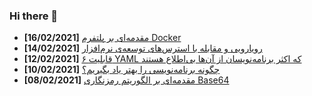 ### Hi there 👋

<!-- posts -->
* **[16/02/2021]** [مقدمه‌ای بر پلتفرم Docker](https://liara.ir/blog/%d9%85%d9%82%d8%af%d9%85%d9%87%e2%80%8c%d8%a7%db%8c-%d8%a8%d8%b1-docker/ "مقدمه‌ای بر پلتفرم Docker")
* **[14/02/2021]** [رویارویی و مقابله با استرس‌های توسعه‌ی نرم‌افزار](https://liara.ir/blog/%d8%b1%d9%88%db%8c%d8%a7%d8%b1%d9%88%db%8c%db%8c-%d9%88-%d9%85%d9%82%d8%a7%d8%a8%d9%84%d9%87-%d8%a8%d8%a7-%d8%a7%d8%b3%d8%aa%d8%b1%d8%b3%e2%80%8c%d9%87%d8%a7%db%8c-%d8%aa%d9%88%d8%b3%d8%b9%d9%87/ "رویارویی و مقابله با استرس‌های توسعه‌ی نرم‌افزار")
* **[12/02/2021]** [۶ قابلیت YAML که اکثر برنامه‌نویسان از آن‌ها بی‌اطلاع هستند](https://liara.ir/blog/%db%b6-%d9%82%d8%a7%d8%a8%d9%84%db%8c%d8%aa-yaml-%da%a9%d9%87-%d8%a7%da%a9%d8%ab%d8%b1-%d8%a8%d8%b1%d9%86%d8%a7%d9%85%d9%87%e2%80%8c%d9%86%d9%88%db%8c%d8%b3%d8%a7%d9%86-%d8%a7%d8%b2-%d8%a2%d9%86/ "۶ قابلیت YAML که اکثر برنامه‌نویسان از آن‌ها بی‌اطلاع هستند")
* **[10/02/2021]** [چگونه برنامه‌نویسی را بهتر یاد بگیریم؟](https://liara.ir/blog/%da%86%da%af%d9%88%d9%86%d9%87-%d8%a8%d8%b1%d9%86%d8%a7%d9%85%d9%87%e2%80%8c%d9%86%d9%88%db%8c%d8%b3%db%8c-%d8%b1%d8%a7-%d8%a8%d9%87%d8%aa%d8%b1-%db%8c%d8%a7%d8%af-%d8%a8%da%af%db%8c%d8%b1%db%8c%d9%85/ "چگونه برنامه‌نویسی را بهتر یاد بگیریم؟")
* **[08/02/2021]** [مقدمه‌ای بر الگوریتم رمزنگاری Base64](https://liara.ir/blog/%d9%85%d9%82%d8%af%d9%85%d9%87%e2%80%8c%d8%a7%db%8c-%d8%a8%d8%b1-%d8%a7%d9%84%da%af%d9%88%d8%b1%db%8c%d8%aa%d9%85-%d8%b1%d9%85%d8%b2%d9%86%da%af%d8%a7%d8%b1%db%8c-base64/ "مقدمه‌ای بر الگوریتم رمزنگاری Base64")<!-- /posts -->
